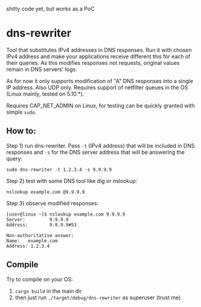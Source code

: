 shitty code yet, but works as a PoC


# dns-rewriter

Tool that substitutes IPv4 addresses in DNS responses. Run it with chosen IPv4 address and make your applications receive different this for each of their queries. As this modifies responses not requests, original values remain in DNS servers' logs.

As for now it only supports modification of "A" DNS responses into a single IP address. Also UDP only. Requires support of netfilter queues in the OS (Linux mainly, tested on 5.10.*).

Requires CAP_NET_ADMIN on Linux, for testing can be quickly granted with simple `sudo`.

## How to:

Step 1) run dns-rewriter. Pass `-t` (IPv4 address) that will be included in DNS responses and `-s` for the DNS server address that will be answering the query:

    sudo dns-rewriter -t 1.2.3.4 -s 9.9.9.9

Step 2) test with some DNS tool like dig or nslookup:

    nslookup example.com @9.9.9.9

Step 3) observe modified responses:

    [user@linux ~]$ nslookup example.com 9.9.9.9
    Server:         9.9.9.9
    Address:        9.9.9.9#53

    Non-authoritative answer:
    Name:   example.com
    Address: 1.2.3.4


## Compile
Try to compile on your OS:

1. `cargo build` in the main dir
2. then just run `./target/debug/dns-rewriter` as superuser (trust me)